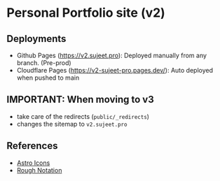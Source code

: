 # Personal Portfolio site (v2)

## Deployments

- Github Pages (https://v2.sujeet.pro): Deployed manually from any branch. (Pre-prod)
- Cloudflare Pages (https://v2-sujeet-pro.pages.dev/): Auto deployed when pushed to main

## IMPORTANT: When moving to v3

- take care of the redirects (`public/_redirects`)
- changes the sitemap to `v2.sujeet.pro`

## References

- [Astro Icons](https://icon-sets.iconify.design/)
- [Rough Notation](https://github.com/rough-stuff/rough-notation)
